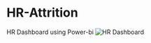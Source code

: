 # HR-Attrition
HR Dashboard using Power-bi
![HR Dashboard](https://github.com/Bhargav0206/HR-Attrition/assets/92131815/2ac78345-a908-4ce3-9aa9-94540448d51d)
